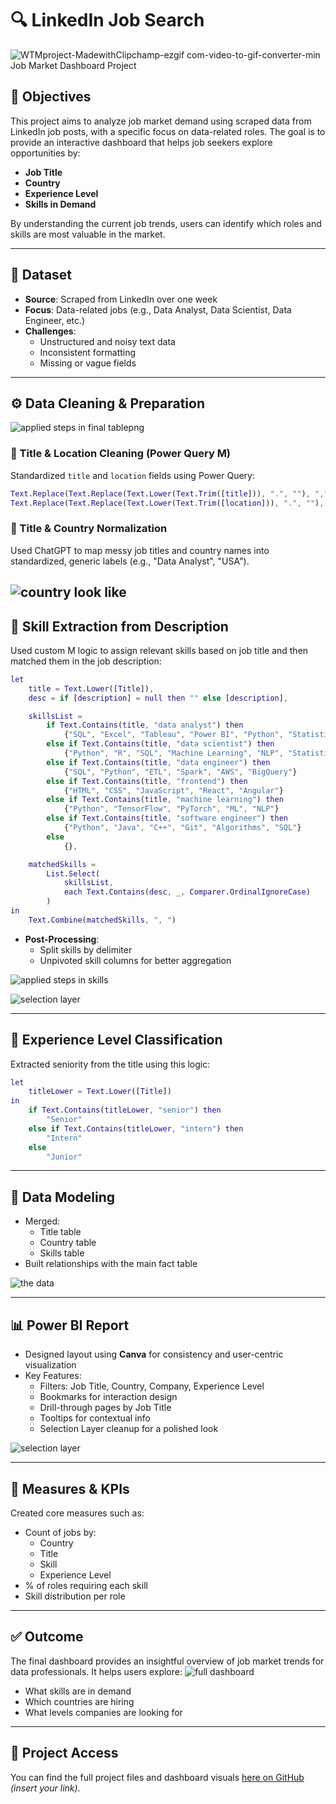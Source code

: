 # 🔍 LinkedIn Job Search 
![WTMproject-MadewithClipchamp-ezgif com-video-to-gif-converter-min](https://github.com/user-attachments/assets/c4151a8a-5d87-40c6-8c96-20f13c669fea)
 Job Market Dashboard Project

## 🎯 Objectives

This project aims to analyze job market demand using scraped data from LinkedIn job posts, with a specific focus on data-related roles. The goal is to provide an interactive dashboard that helps job seekers explore opportunities by:

- **Job Title**
- **Country**
- **Experience Level**
- **Skills in Demand**

By understanding the current job trends, users can identify which roles and skills are most valuable in the market.

---

## 🧪 Dataset

- **Source**: Scraped from LinkedIn over one week
- **Focus**: Data-related jobs (e.g., Data Analyst, Data Scientist, Data Engineer, etc.)
- **Challenges**:
  - Unstructured and noisy text data
  - Inconsistent formatting
  - Missing or vague fields

---

## ⚙️ Data Cleaning & Preparation
![applied steps in final tablepng](https://github.com/user-attachments/assets/15ae341b-d9dc-4076-8990-241eaad87c57)

### 🧹 Title & Location Cleaning (Power Query M)
Standardized `title` and `location` fields using Power Query:

```m
Text.Replace(Text.Replace(Text.Lower(Text.Trim([title])), ".", ""), ",", "")
Text.Replace(Text.Replace(Text.Lower(Text.Trim([location])), ".", ""), ",", ",")
```


### 🧠 Title & Country Normalization
Used ChatGPT to map messy job titles and country names into standardized, generic labels (e.g., "Data Analyst", "USA").

![country look like](https://github.com/user-attachments/assets/69bee2e4-3f76-4317-a8d3-63c553a839bc)
---

## 🧠 Skill Extraction from Description

Used custom M logic to assign relevant skills based on job title and then matched them in the job description:

```m
let
    title = Text.Lower([Title]),
    desc = if [description] = null then "" else [description],

    skillsList =
        if Text.Contains(title, "data analyst") then
            {"SQL", "Excel", "Tableau", "Power BI", "Python", "Statistics"}
        else if Text.Contains(title, "data scientist") then
            {"Python", "R", "SQL", "Machine Learning", "NLP", "Statistics"}
        else if Text.Contains(title, "data engineer") then
            {"SQL", "Python", "ETL", "Spark", "AWS", "BigQuery"}
        else if Text.Contains(title, "frontend") then
            {"HTML", "CSS", "JavaScript", "React", "Angular"}
        else if Text.Contains(title, "machine learning") then
            {"Python", "TensorFlow", "PyTorch", "ML", "NLP"}
        else if Text.Contains(title, "software engineer") then
            {"Python", "Java", "C++", "Git", "Algorithms", "SQL"}
        else
            {},

    matchedSkills =
        List.Select(
            skillsList,
            each Text.Contains(desc, _, Comparer.OrdinalIgnoreCase)
        )
in
    Text.Combine(matchedSkills, ", ")
```

- **Post-Processing**:
  - Split skills by delimiter
  - Unpivoted skill columns for better aggregation
    
![applied steps in skills](https://github.com/user-attachments/assets/19dd63dc-5e20-46e0-bec8-33a340e47279)

![selection layer](https://github.com/user-attachments/assets/2d998d5c-5bf9-41ed-b262-3cf13c12f9d7)

---

## 🧭 Experience Level Classification

Extracted seniority from the title using this logic:

```m
let
    titleLower = Text.Lower([Title])
in
    if Text.Contains(titleLower, "senior") then
        "Senior"
    else if Text.Contains(titleLower, "intern") then
        "Intern"
    else
        "Junior"
```

---

## 🔗 Data Modeling

- Merged:
  - Title table
  - Country table
  - Skills table
- Built relationships with the main fact table

![the data](https://github.com/user-attachments/assets/9b87cf90-dfe3-4de1-b900-59813df79cf0)

---

## 📊 Power BI Report

- Designed layout using **Canva** for consistency and user-centric visualization
- Key Features:
  - Filters: Job Title, Country, Company, Experience Level
  - Bookmarks for interaction design
  - Drill-through pages by Job Title
  - Tooltips for contextual info
  - Selection Layer cleanup for a polished look

![selection layer](https://github.com/user-attachments/assets/409c0003-15c5-4eec-8c83-07e4e99c8cd1)

---

## 📐 Measures & KPIs

Created core measures such as:

- Count of jobs by:
  - Country
  - Title
  - Skill
  - Experience Level
- % of roles requiring each skill
- Skill distribution per role

---

## ✅ Outcome

The final dashboard provides an insightful overview of job market trends for data professionals. It helps users explore:
![full dashboard](https://github.com/user-attachments/assets/1adb29cd-532d-4fc8-9924-532ba9676446)

- What skills are in demand
- Which countries are hiring
- What levels companies are looking for

---

## 📎 Project Access



You can find the full project files and dashboard visuals [here on GitHub](./resourses/) *(insert your link)*.
